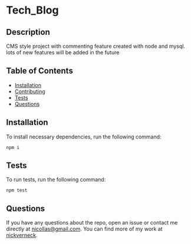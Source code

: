 # Tech_Blog
  
## Description
CMS style project with commenting feature created with node and mysql. lots of new features will be added in the future
## Table of Contents 
* [Installation](#installation)
* [Contributing](#contributing)
* [Tests](#tests)
* [Questions](#questions)
## Installation
To install necessary dependencies, run the following command:
```
npm i
```
## Tests
To run tests, run the following command:
```
npm test
```
## Questions
If you have any questions about the repo, open an issue or contact me directly at nicollas@gmail.com. 
You can find more of my work at [nickverneck](https://github.com/nickverneck/).


